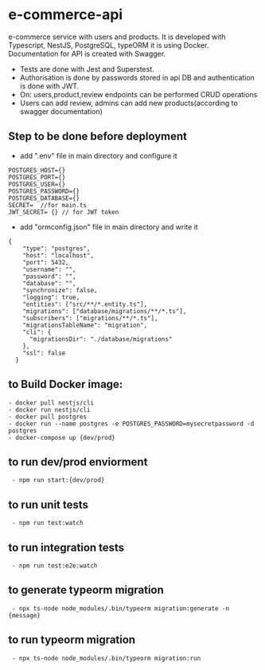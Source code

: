 # e-commerce-api

e-commerce service with users and products. It is developed with Typescript, NestJS, PostgreSQL, typeORM it is using Docker.
Documentation for API is created with Swagger.

- Tests are done with Jest and Superstest.
- Authorisation is done by passwords stored in api DB and authentication is done with JWT.
- On: users,product,review endpoints can be performed CRUD operations
- Users can add review, admins can add new products(according to swagger documentation)

## Step to be done before deployment

- add ".env" file in main directory and configure it

```
POSTGRES_HOST={}
POSTGRES_PORT={}
POSTGRES_USER={}
POSTGRES_PASSWORD={}
POSTGRES_DATABASE={}
SECRET=  //for main.ts
JWT_SECRET= {} // for JWT token
```

- add "ormconfig.json" file in main directory and write it

```
{
    "type": "postgres",
    "host": "localhost",
    "port": 5432,
    "username": "",
    "password": "",
    "database": "",
    "synchronize": false,
    "logging": true,
    "entities": ["src/**/*.entity.ts"],
    "migrations": ["database/migrations/**/*.ts"],
    "subscribers": ["migrations/**/*.ts"],
    "migrationsTableName": "migration",
    "cli": {
      "migrationsDir": "./database/migrations"
    },
    "ssl": false
  }
```

## to Build Docker image:

```
- docker pull nestjs/cli
- docker run nestjs/cli
- docker pull postgres
- docker run --name postgres -e POSTGRES_PASSWORD=mysecretpassword -d postgres
- docker-compose up {dev/prod}
```

## to run dev/prod enviorment

```
 - npm run start:{dev/prod}
```

## to run unit tests

```
 - npm run test:watch
```

## to run integration tests

```
 - npm run test:e2e:watch
```

## to generate typeorm migration

```
 - npx ts-node node_modules/.bin/typeorm migration:generate -n {message}
```

## to run typeorm migration

```
 - npx ts-node node_modules/.bin/typeorm migration:run
```
